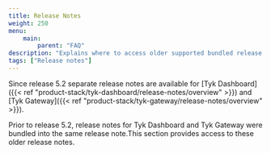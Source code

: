 ```yaml
---
title: Release Notes
weight: 250
menu:
    main:
        parent: "FAQ"
description: "Explains where to access older supported bundled release notes for Tyk Dashboard and Tyk Gateway"
tags: ["Release notes"]
---
```


Since release 5.2 separate release notes are available for [Tyk Dashboard]({{< ref "product-stack/tyk-dashboard/release-notes/overview" >}}) and [Tyk Gateway]({{< ref "product-stack/tyk-gateway/release-notes/overview" >}}).

Prior to release 5.2, release notes for Tyk Dashboard and Tyk Gateway were bundled into the same release note.This section provides access to these older release notes.